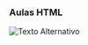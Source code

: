 ### Aulas HTML
![Texto Alternativo](https://img.shields.io/badge/-HTML-E34F26?logo=html5&logoColor=white&style=flat-square&maxHeight=200)
